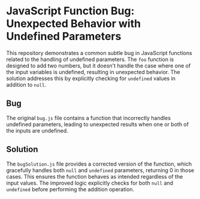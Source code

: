 # JavaScript Function Bug: Unexpected Behavior with Undefined Parameters

This repository demonstrates a common subtle bug in JavaScript functions related to the handling of undefined parameters.  The `foo` function is designed to add two numbers, but it doesn't handle the case where one of the input variables is undefined, resulting in unexpected behavior. The solution addresses this by explicitly checking for `undefined` values in addition to `null`.

## Bug

The original `bug.js` file contains a function that incorrectly handles undefined parameters, leading to unexpected results when one or both of the inputs are undefined.

## Solution

The `bugSolution.js` file provides a corrected version of the function, which gracefully handles both `null` and `undefined` parameters, returning 0 in those cases. This ensures the function behaves as intended regardless of the input values.  The improved logic explicitly checks for both `null` and `undefined` before performing the addition operation.